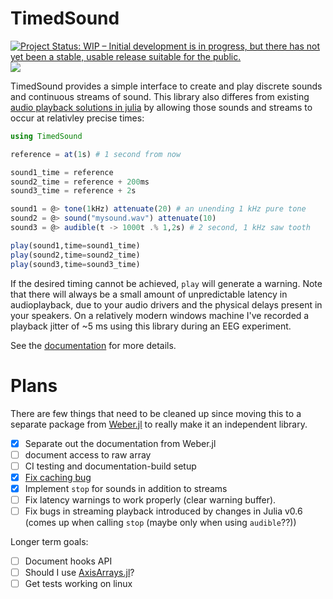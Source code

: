 # TimedSound

[![Project Status: WIP – Initial development is in progress, but there has not yet been a stable, usable release suitable for the public.](http://www.repostatus.org/badges/latest/wip.svg)](http://www.repostatus.org/#wip) [![](https://img.shields.io/badge/docs-latest-blue.svg)](https://haberdashPI.github.io/TimedSound.jl/latest)
<!-- [![Build status](https://ci.appveyor.com/api/projects/status/uvxq5mqlq0p2ap02/branch/master?svg=true)](https://ci.appveyor.com/project/haberdashPI/weber-jl/branch/master) -->
<!-- [![TravisCI Status](https://travis-ci.org/haberdashPI/Weber.jl.svg?branch=master)](https://travis-ci.org/haberdashPI/Weber.jl) -->
<!-- [![](https://img.shields.io/badge/docs-stable-blue.svg)](https://haberdashPI.github.io/Weber.jl/stable) -->

TimedSound provides a simple interface to create and play discrete sounds and continuous streams of sound. This library also differes from existing [audio playback solutions in julia](https://github.com/JuliaAudio) by allowing those sounds and streams to occur at relativley precise times:

```julia
using TimedSound

reference = at(1s) # 1 second from now

sound1_time = reference
sound2_time = reference + 200ms
sound3_time = reference + 2s

sound1 = @> tone(1kHz) attenuate(20) # an unending 1 kHz pure tone
sound2 = @> sound("mysound.wav") attenuate(10)
sound3 = @> audible(t -> 1000t .% 1,2s) # 2 second, 1 kHz saw tooth 

play(sound1,time=sound1_time)
play(sound2,time=sound2_time)
play(sound3,time=sound3_time)
```

If the desired timing cannot be achieved, `play` will generate a warning. Note
that there will always be a small amount of unpredictable latency in
audioplayback, due to your audio drivers and the physical delays present in your
speakers. On a relatively modern windows machine I've recorded a playback jitter
of ~5 ms using this library during an EEG experiment.

See the [documentation](https://haberdashPI.github.io/TimedSound.jl/latest)
for more details.

# Plans

There are few things that need to be cleaned up since moving this to
a separate package from [Weber.jl](https://github.com/haberdashPI/Weber.jl)
to really make it an independent library.

- [x] Separate out the documentation from Weber.jl
- [ ] document access to raw array
- [ ] CI testing and documentation-build setup
- [x] [Fix caching bug](https://github.com/haberdashPI/Weber.jl/issues/72)
- [x] Implement `stop` for sounds in addition to streams
- [ ] Fix latency warnings to work properly (clear warning buffer).
- [ ] Fix bugs in streaming playback introduced by changes in Julia v0.6
      (comes up when calling `stop` (maybe only when using `audible`??))

Longer term goals:

- [ ] Document hooks API
- [ ] Should I use [AxisArrays.jl](https://github.com/JuliaArrays/AxisArrays.jl)?
- [ ] Get tests working on linux
